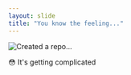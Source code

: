 ```yaml
---
layout: slide
title: "You know the feeling..."
---
```



![Created a repo...](https://s3.amazonaws.com/media-p.slid.es/uploads/359808/images/1627300/GithubNapoleonDynamite.jpg)

 :flushed: It's getting complicated
